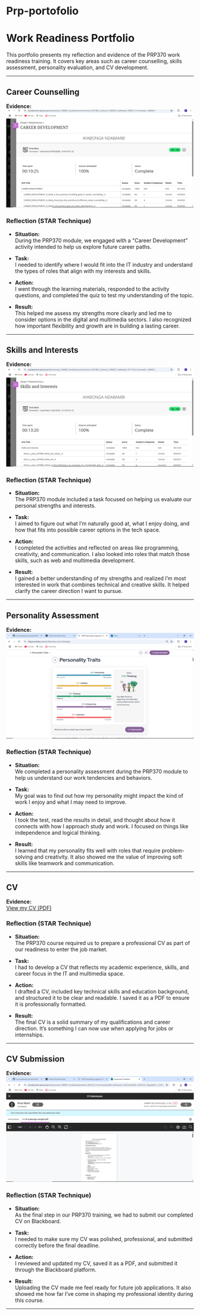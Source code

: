 # Prp-portofolio

# Work Readiness Portfolio

This portfolio presents my reflection and evidence of the PRP370 work readiness training. It covers key areas such as career counselling, skills assessment, personality evaluation, and CV development.

---

## Career Counselling

**Evidence:**  
![Career Quiz Result](https://github.com/Khedai/work-readiness-portofolio/blob/main/Screenshot%20(85).png)

### Reflection (STAR Technique)

- **Situation:**  
  During the PRP370 module, we engaged with a "Career Development" activity intended to help us explore future career paths.

- **Task:**  
  I needed to identify where I would fit into the IT industry and understand the types of roles that align with my interests and skills.

- **Action:**  
  I went through the learning materials, responded to the activity questions, and completed the quiz to test my understanding of the topic.

- **Result:**  
  This helped me assess my strengths more clearly and led me to consider options in the digital and multimedia sectors. I also recognized how important flexibility and growth are in building a lasting career.

---

## Skills and Interests

**Evidence:**  
![Skills Quiz Result](https://github.com/Khedai/work-readiness-portofolio/blob/main/Screenshot%20(86).png)

### Reflection (STAR Technique)

- **Situation:**  
  The PRP370 module included a task focused on helping us evaluate our personal strengths and interests.

- **Task:**  
  I aimed to figure out what I’m naturally good at, what I enjoy doing, and how that fits into possible career options in the tech space.

- **Action:**  
  I completed the activities and reflected on areas like programming, creativity, and communication. I also looked into roles that match those skills, such as web and multimedia development.

- **Result:**  
  I gained a better understanding of my strengths and realized I’m most interested in work that combines technical and creative skills. It helped clarify the career direction I want to pursue.

---

## Personality Assessment

**Evidence:**  
![Personality Test Result](https://github.com/Khedai/work-readiness-portofolio/blob/main/Screenshot%20(87).png)

### Reflection (STAR Technique)

- **Situation:**  
  We completed a personality assessment during the PRP370 module to help us understand our work tendencies and behaviors.

- **Task:**  
  My goal was to find out how my personality might impact the kind of work I enjoy and what I may need to improve.

- **Action:**  
  I took the test, read the results in detail, and thought about how it connects with how I approach study and work. I focused on things like independence and logical thinking.

- **Result:**  
  I learned that my personality fits well with roles that require problem-solving and creativity. It also showed me the value of improving soft skills like teamwork and communication.

---

## CV

**Evidence:**  
[View my CV (PDF)](https://github.com/Khedai/work-readiness-portofolio/blob/main/Gray%20and%20White%20Simple%20Professional%20Marketing%20Manager%20CV%20Resume.pdf.pdf)

### Reflection (STAR Technique)

- **Situation:**  
  The PRP370 course required us to prepare a professional CV as part of our readiness to enter the job market.

- **Task:**  
  I had to develop a CV that reflects my academic experience, skills, and career focus in the IT and multimedia space.

- **Action:**  
  I drafted a CV, included key technical skills and education background, and structured it to be clear and readable. I saved it as a PDF to ensure it is professionally formatted.

- **Result:**  
  The final CV is a solid summary of my qualifications and career direction. It’s something I can now use when applying for jobs or internships.

---

## CV Submission

**Evidence:**  
![CV Submission Confirmation](https://github.com/Khedai/work-readiness-portofolio/blob/main/Screenshot%20(88).png)

### Reflection (STAR Technique)

- **Situation:**  
  As the final step in our PRP370 training, we had to submit our completed CV on Blackboard.

- **Task:**  
  I needed to make sure my CV was polished, professional, and submitted correctly before the final deadline.

- **Action:**  
  I reviewed and updated my CV, saved it as a PDF, and submitted it through the Blackboard platform.

- **Result:**  
  Uploading the CV made me feel ready for future job applications. It also showed me how far I’ve come in shaping my professional identity during this course.

---
